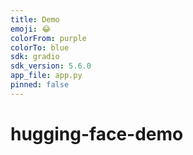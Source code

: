 ```yaml
---
title: Demo
emoji: 😂
colorFrom: purple
colorTo: blue
sdk: gradio
sdk_version: 5.6.0
app_file: app.py
pinned: false
---
```


# hugging-face-demo

